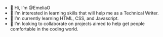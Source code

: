 - 👋 Hi, I’m @EmeliaO
- 👀 I’m interested in learning skills that will help me as a Technical Writer.
- 🌱 I’m currently learning HTML, CSS, and Javascript.
- 💞️ I’m looking to collaborate on projects aimed to help get people comfortable in the coding world.  

<!---
EmeliaO/EmeliaO is a ✨ special ✨ repository because its `README.md` (this file) appears on your GitHub profile.
You can click the Preview link to take a look at your changes.
--->
